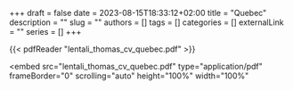 +++ 
draft = false
date = 2023-08-15T18:33:12+02:00
title = "Quebec"
description = ""
slug = ""
authors = []
tags = []
categories = []
externalLink = ""
series = []
+++

{{< pdfReader "lentali_thomas_cv_quebec.pdf" >}}

<embed
    src="lentali_thomas_cv_quebec.pdf"
    type="application/pdf"
    frameBorder="0"
    scrolling="auto"
    height="100%"
    width="100%"
></embed>